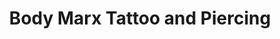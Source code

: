 ---
title: "Body Marx Tattoo and Piercing"
url: /danielson/body-marx-tattoo-and-piercing/
shop: Tattoo
---